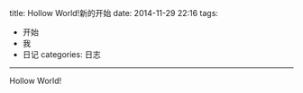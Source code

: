 ﻿title: Hollow World!新的开始
date: 2014-11-29 22:16
tags:
- 开始
- 我
- 日记
categories: 日志
---

Hollow World!